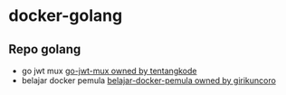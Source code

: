 # docker-golang

## Repo golang
- go jwt mux [go-jwt-mux owned by tentangkode](https://github.com/tentangkode/go-jwt-mux)
- belajar docker pemula [belajar-docker-pemula owned by girikuncoro](https://github.com/girikuncoro/belajar-docker-pemula)
